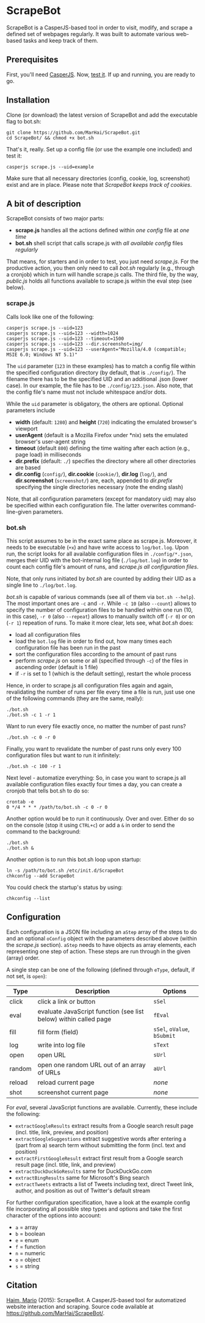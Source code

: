 # ScrapeBot
ScrapeBot is a CasperJS-based tool in order to visit, modify, and scrape a defined set of webpages regularly. It was built to automate various web-based tasks and keep track of them.

## Prerequisites
First, you'll need [CasperJS](http://casperjs.org/). Now, [test it](http://docs.casperjs.org/en/latest/quickstart.html). If up and running, you are ready to go.

## Installation
Clone (or download) the latest version of ScrapeBot and add the executable flag to bot.sh:

```
git clone https://github.com/MarHai/ScrapeBot.git
cd ScrapeBot/ && chmod +x bot.sh
```

That's it, really. Set up a config file (or use the example one included) and test it:

```
casperjs scrape.js --uid=example
```

Make sure that all necessary directories (config, cookie, log, screenshot) exist and are in place. Please note that _ScrapeBot keeps track of cookies_.

## A bit of description
ScrapeBot consists of two major parts:
* **scrape.js** handles all the actions defined within _one config_ file at _one time_
* **bot.sh** shell script that calls scrape.js with _all available config_ files _regularly_

That means, for starters and in order to test, you just need _scrape.js_. For the productive action, you then only need to call _bot.sh_ regularly (e.g., through a cronjob) which in turn will handle scrape.js calls. The third file, by the way, _public.js_ holds all functions available to scrape.js within the eval step (see below).

### scrape.js
Calls look like one of the following:

```
casperjs scrape.js --uid=123
casperjs scrape.js --uid=123 --width=1024
casperjs scrape.js --uid=123 --timeout=1500
casperjs scrape.js --uid=123 --dir.screenshot=img/
casperjs scrape.js --uid=123 --userAgent="Mozilla/4.0 (compatible; MSIE 6.0; Windows NT 5.1)"
```

The `uid` parameter (`123` in these examples) has to match a config file within the specified configuration directory (by default, that is `./config/`). The filename there has to be the specified UID and an additional .json (lower case). In our example, the file has to be `./config/123.json`. Also note, that the config file's name must not include whitespace and/or dots.

While the `uid` parameter is obligatory, the others are optional. Optional parameters include
* **width** (default: `1280`) and **height** (`720`) indicating the emulated browser's viewport
* **userAgent** (default is a Mozilla Firefox under *nix) sets the emulated browser's user-agent string
* **timeout** (default `800`) defining the time waiting after each action (e.g., page load) in milliseconds
* **dir.prefix** (default: `./`) specifies the directory where all other directories are based
* **dir.config** (`config/`), **dir.cookie** (`cookie/`), **dir.log** (`log/`), and **dir.screenshot** (`screenshot/`) are, each, appended to _dir.prefix_ specifying the single directories necessary (note the ending slash)

Note, that all configuration parameters (except for mandatory uid) may also be specified within each configuration file. The latter overwrites command-line-given parameters.

### bot.sh
This script assumes to be in the exact same place as scrape.js. Moreover, it needs to be executable (`+x`) and have write access to `log/bot.log`. Upon run, the script looks for all available configuration files in `./config/*.json`, merges their UID with the bot-internal log file (`./log/bot.log`) in order to count each config file's amount of runs, and *scrape.js all configuration files*.

Note, that only runs initiated by _bot.sh_ are counted by adding their UID as a single line to `./log/bot.log`.

_bot.sh_ is capable of various commands (see all of them via `bot.sh --help`). The most important ones are `-c` and `-r`. While `-c 10` (also `--count`) allows to specify the number of configuration files to be handled within one run (10, in this case), `-r 0` (also `--repeat`) allows to manually switch off (`-r 0`) or on (`-r 1`) repeation of runs. To make it more clear, lets see, what _bot.sh_ does:
* load all configuration files
* load the `bot.log` file in order to find out, how many times each configuration file has been run in the past
* sort the configuration files according to the amount of past runs
* perform _scrape.js_ on some or all (specified through `-c`) of the files in ascending order (default is 1 file)
* if `-r` is set to 1 (which is the default setting), restart the whole process

Hence, in order to scrape.js all configuration files again and again, revalidating the number of runs per file every time a file is run, just use one of the following commands (they are the same, really):

```
./bot.sh
./bot.sh -c 1 -r 1
```

Want to run every file exactly once, no matter the number of past runs?

```
./bot.sh -c 0 -r 0
```

Finally, you want to revalidate the number of past runs only every 100 configuration files but want to run it infinitely:

```
./bot.sh -c 100 -r 1
```

Next level - automatize everything: So, in case you want to scrape.js all available configuration files exactly four times a day, you can create a cronjob that tells bot.sh to do so:

```
crontab -e
0 */4 * * * /path/to/bot.sh -c 0 -r 0
```

Another option would be to run it continuously. Over and over. Either do so on the console (stop it using `CTRL+c`) or add a `&` in order to send the command to the background:

```
./bot.sh
./bot.sh &
```

Another option is to run this bot.sh loop upon startup:

```
ln -s /path/to/bot.sh /etc/init.d/ScrapeBot
chkconfig --add ScrapeBot
```

You could check the startup's status by using:

```
chkconfig --list
```

## Configuration
Each configuration is a JSON file including an `aStep` array of the steps to do and an optional `oConfig` object with the parameters described above (within the _scrape.js_ section). `aStep` needs to have objects as array elements, each representing one step of action. These steps are run through in the given (array) order.

A single step can be one of the following (defined through `eType`, default, if not set, is `open`):

| Type | Description | Options |
|------|-------------|---------|
|click |click a link or button |`sSel`|
|eval  |evaluate JavaScript function (see list below) within called page |`fEval`|
|fill  |fill form (field) |`sSel`, `oValue`, `bSubmit`|
|log   |write into log file |`sText`|
|open  |open URL |`sUrl`|
|random|open one random URL out of an array of URLs |`aUrl`|
|reload|reload current page |_none_|
|shot  |screenshot current page |_none_|

For _eval_, several JavaScript functions are available. Currently, these include the following:
* `extractGoogleResults` extract results from a Google search result page (incl. title, link, preview, and position)
* `extractGoogleSuggestions` extract suggestive words after entering a (part from a) search term without submitting the form (incl. text and position)
* `extractFirstGoogleResult` extract first result from a Google search result page (incl. title, link, and preview)
* `extractDuckDuckGoResults` same for DuckDuckGo.com
* `extractBingResults` same for Microsoft's Bing search
* `extractTweets` extracts a list of Tweets including text, direct Tweet link, author, and position as out of Twitter's default stream

For further configuration specification, have a look at the example config file incorporating all possible step types and options and take the first character of the options into account:
* `a` = array
* `b` = boolean
* `e` = enum
* `f` = function
* `n` = numeric
* `o` = object
* `s` = string

## Citation
[Haim, Mario](http://www.ls1.ifkw.uni-muenchen.de/personen/wiss_ma/haim_mario/index.html) (2015): ScrapeBot. A CasperJS-based tool for automatized website interaction and scraping. Source code available at https://github.com/MarHai/ScrapeBot/.
